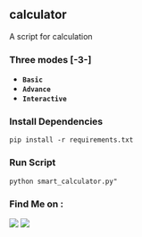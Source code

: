 ## calculator
A script for calculation

### Three modes [-3-]
- **`Basic`**
- **`Advance`**
- **`Interactive`**

### Install Dependencies
```
pip install -r requirements.txt
```

### Run Script
```
python smart_calculator.py"
```

### Find Me on :
<p align="left">
  <a href="https://github.com/adhiraj-ranjan" target="_blank"><img src="https://img.shields.io/badge/Github-ADHIRAJ--RANJAN-green?style=for-the-badge&logo=github"></a>
  <a href="https://www.instagram.com/adhiraj_ranjan" target="_blank"><img src="https://img.shields.io/badge/IG-%40adhiraj_ranjan-red?style=for-the-badge&logo=instagram"></a>
</p>
